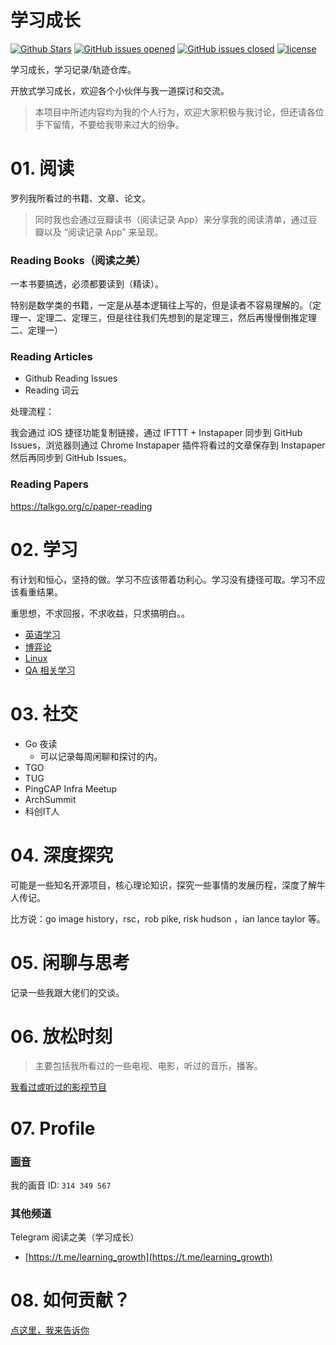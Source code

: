 # 学习成长

[![Github Stars](https://img.shields.io/github/stars/yangwenmai/learning-growth.svg)](http://github.com/yangwenmai/learning-growth) [![GitHub issues opened](https://img.shields.io/github/issues/yangwenmai/learning-growth.svg)](https://github.com/yangwenmai/learning-growth/issues) [![GitHub issues closed](https://img.shields.io/github/issues-closed-raw/yangwenmai/learning-growth.svg?maxAge=2592000)]() [![license](https://img.shields.io/github/license/yangwenmai/learning-growth.svg?maxAge=2592000)](https://github.com/yangwenmai/learning-growth/LICENSE)

学习成长，学习记录/轨迹仓库。

开放式学习成长，欢迎各个小伙伴与我一道探讨和交流。

>本项目中所述内容均为我的个人行为，欢迎大家积极与我讨论，但还请各位手下留情，不要给我带来过大的纷争。

# 01. 阅读

罗列我所看过的书籍、文章、论文。

>同时我也会通过豆瓣读书（阅读记录 App）来分享我的阅读清单，通过豆瓣以及 “阅读记录 App” 来呈现。

### Reading Books（阅读之美）

一本书要搞透，必须都要读到（精读）。

特别是数学类的书籍，一定是从基本逻辑往上写的，但是读者不容易理解的。（定理一、定理二、定理三，但是往往我们先想到的是定理三，然后再慢慢倒推定理二、定理一）

### Reading Articles

- Github Reading Issues
- Reading 词云

处理流程：

我会通过 iOS 捷径功能复制链接，通过 IFTTT + Instapaper 同步到 GitHub Issues，浏览器则通过 Chrome Instapaper 插件将看过的文章保存到 Instapaper 然后再同步到 GitHub Issues。

### Reading Papers

https://talkgo.org/c/paper-reading

# 02. 学习

有计划和恒心，坚持的做。学习不应该带着功利心。学习没有捷径可取。学习不应该看重结果。

重思想，不求回报，不求收益，只求搞明白。。

- [英语学习](https://github.com/yangwenmai/learning-growth/tree/master/02.learning/learning-english)
- [博弈论](https://github.com/yangwenmai/learning-growth/tree/master/02.learning/learning-game-theory)
- [Linux](https://github.com/yangwenmai/learning-growth/tree/master/02.learning/learning-linux)
- [QA 相关学习](https://github.com/yangwenmai/learning-growth/tree/master/02.learning/learning-qa)

# 03. 社交

- Go 夜读
    - 可以记录每周闲聊和探讨的内。
- TGO
- TUG
- PingCAP Infra Meetup
- ArchSummit
- 科创IT人

# 04. 深度探究

可能是一些知名开源项目，核心理论知识，探究一些事情的发展历程，深度了解牛人传记。

比方说：go image history，rsc，rob pike, risk hudson ，ian lance taylor 等。

# 05. 闲聊与思考

记录一些我跟大佬们的交谈。

# 06. 放松时刻

>主要包括我所看过的一些电视、电影，听过的音乐，播客。

[我看过或听过的影视节目](./06.relaxing/)

# 07. Profile

### [画音](https://huayinapp.com/)

我的画音 ID: `314 349 567`

### 其他频道

Telegram 阅读之美（学习成长）
- [https://t.me/learning_growth](https://t.me/learning_growth)

# 08. 如何贡献？

[点这里，我来告诉你](./CONTRIBUTING.md)
